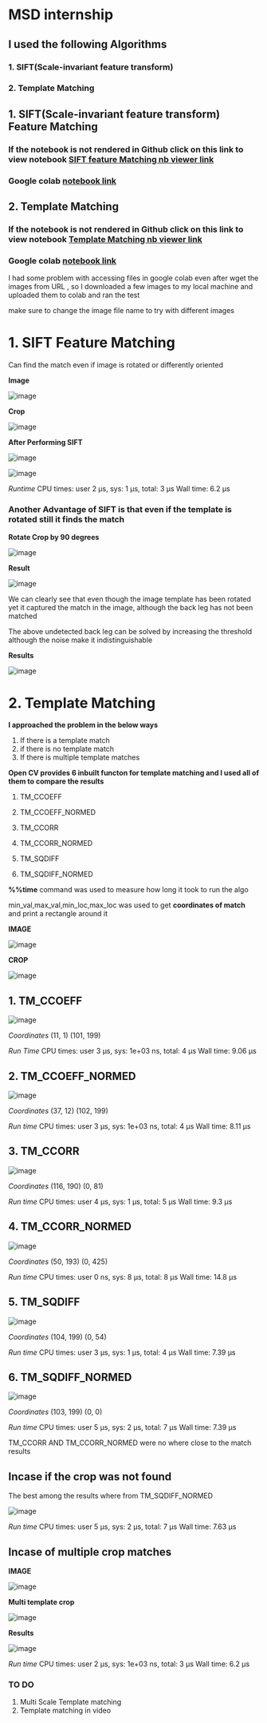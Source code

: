 # MSD internship

## I used the following Algorithms 
### 1. SIFT(Scale-invariant feature transform)
### 2. Template Matching 

## 1. SIFT(Scale-invariant feature transform) Feature Matching

### If the notebook is not rendered in Github click on this link to view notebook [SIFT feature Matching nb viewer link](https://nbviewer.jupyter.org/github/zszazi/MSD/blob/master/SIFT_feature_matching.ipynb)
 
 ### Google colab [notebook link](https://colab.research.google.com/github/zszazi/MSD/blob/master/SIFT_feature_matching.ipynb)

## 2. Template Matching 
 ### If the notebook is not rendered in Github click on this link to view notebook [Template Matching nb viewer link](https://nbviewer.jupyter.org/github/zszazi/MSD/blob/master/template_matching.ipynb)
 
 ### Google colab [notebook link](https://colab.research.google.com/github/zszazi/MSD/blob/master/template_matching.ipynb)
 
I had some problem with accessing files in google colab even after wget the images from URL , so I downloaded a few images to my local machine and uploaded them to colab and ran the test

make sure to change the image file name to try with different images

# 1. SIFT Feature Matching
Can find the match even if image is rotated or differently oriented

**Image**

![image](https://user-images.githubusercontent.com/41579863/57636447-c4f6e500-75c6-11e9-8a5a-8b1732aaf01b.png)

**Crop**

![image](https://user-images.githubusercontent.com/41579863/57637141-4733d900-75c8-11e9-804e-4f8af21309bb.png)

**After Performing SIFT**

![image](https://user-images.githubusercontent.com/41579863/57637197-6468a780-75c8-11e9-918f-ed96f220a739.png)

![image](https://user-images.githubusercontent.com/41579863/57637229-819d7600-75c8-11e9-8375-50e49b7b2c21.png)

*Runtime* CPU times: user 2 µs, sys: 1 µs, total: 3 µs
Wall time: 6.2 µs

### Another Advantage of SIFT is that even if the template is rotated still it finds the match

 **Rotate Crop by 90 degrees**
 
 ![image](https://user-images.githubusercontent.com/41579863/57637320-c2958a80-75c8-11e9-95ae-3115d6f07d1a.png)
 
 **Result**
 
 ![image](https://user-images.githubusercontent.com/41579863/57637351-d6d98780-75c8-11e9-88c7-30585b84b439.png)
 
 We can clearly see that even though the image template has been rotated yet it captured the match in the image, although the back leg has not been matched
 
 The above undetected back leg can be solved by increasing the threshold although the noise make it indistinguishable
 
 **Results**
 
 ![image](https://user-images.githubusercontent.com/41579863/57637453-186a3280-75c9-11e9-855c-89ca686b331b.png)


# 2. Template Matching

**I approached the problem in the below ways**
1. If there is a template match
2. if there is no template match
3. If there is multiple template matches


**Open CV provides 6 inbuilt functon for template matching and I used all of them to compare the results**
1. TM_CCOEFF

2. TM_CCOEFF_NORMED

3. TM_CCORR

4. TM_CCORR_NORMED

5. TM_SQDIFF

6. TM_SQDIFF_NORMED
 
**%%time** command was used to measure how long it took to run the algo

min_val,max_val,min_loc,max_loc was used to get **coordinates of match** and print a rectangle around it

**IMAGE**

![image](https://user-images.githubusercontent.com/41579863/57481850-b657b780-72c0-11e9-91eb-815dbc44a5eb.png)


**CROP**

![image](https://user-images.githubusercontent.com/41579863/57481899-d5564980-72c0-11e9-9217-38f0bb2d528e.png)

## 1. TM_CCOEFF
![image](https://user-images.githubusercontent.com/41579863/57481986-12bad700-72c1-11e9-88b1-88bacab58754.png)

*Coordinates* (11, 1) (101, 199)

*Run Time* CPU times: user 3 µs, sys: 1e+03 ns, total: 4 µs
Wall time: 9.06 µs

## 2. TM_CCOEFF_NORMED
![image](https://user-images.githubusercontent.com/41579863/57482101-6a594280-72c1-11e9-8e4e-cb835823aeb7.png)

*Coordinates* (37, 12) (102, 199)

*Run time* CPU times: user 3 µs, sys: 1e+03 ns, total: 4 µs
 Wall time: 8.11 µs
 
 
 ## 3. TM_CCORR
 ![image](https://user-images.githubusercontent.com/41579863/57482207-a9879380-72c1-11e9-985c-4f12d5be8c83.png)
 
*Coordinates* (116, 190) (0, 81)

*Run time* CPU times: user 4 µs, sys: 1 µs, total: 5 µs
Wall time: 9.3 µs

## 4. TM_CCORR_NORMED
![image](https://user-images.githubusercontent.com/41579863/57482295-ed7a9880-72c1-11e9-981b-a446aa0f3072.png)
 
*Coordinates* (50, 193) (0, 425)

*Run time* CPU times: user 0 ns, sys: 8 µs, total: 8 µs
Wall time: 14.8 µs

## 5. TM_SQDIFF
![image](https://user-images.githubusercontent.com/41579863/57482407-2b77bc80-72c2-11e9-9751-05a47910ab58.png)

*Coordinates* (104, 199) (0, 54)

*Run time* CPU times: user 3 µs, sys: 1 µs, total: 4 µs
Wall time: 7.39 µs

## 6. TM_SQDIFF_NORMED

![image](https://user-images.githubusercontent.com/41579863/57482484-5e21b500-72c2-11e9-8990-2dcb874eb293.png)

*Coordinates* (103, 199) (0, 0)

*Run time* CPU times: user 5 µs, sys: 2 µs, total: 7 µs
Wall time: 7.39 µs

TM_CCORR AND TM_CCORR_NORMED were no where close to the match results

## Incase if the crop was not found

The best among the results where from TM_SQDIFF_NORMED

![image](https://user-images.githubusercontent.com/41579863/57482604-ae991280-72c2-11e9-8c7f-667c6e0c7b7f.png)

*Run time* CPU times: user 5 µs, sys: 2 µs, total: 7 µs
Wall time: 7.63 µs

## Incase of multiple crop matches 
**IMAGE**

![image](https://user-images.githubusercontent.com/41579863/57482671-e30cce80-72c2-11e9-957c-d9f119cb0c6d.png)

**Multi template crop**

![image](https://user-images.githubusercontent.com/41579863/57482703-f28c1780-72c2-11e9-8ed2-fafa3f30419c.png)

**Results**

![image](https://user-images.githubusercontent.com/41579863/57482752-10597c80-72c3-11e9-86a9-d91dbe3f0a7c.png)

*Run time* CPU times: user 2 µs, sys: 1e+03 ns, total: 3 µs
Wall time: 6.2 µs



### TO DO 
1. Multi Scale Template matching
2. Template matching in video


 
